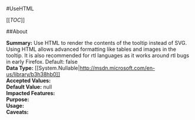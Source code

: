 #UseHTML

[[_TOC_]]

##About

**Summary:**  Use HTML to render the contents of the tooltip instead of SVG. Using HTML allows advanced formatting like tables and images in the tooltip. It is also recommended for rtl languages as it works around rtl bugs in early Firefox. Default: false   
**Data Type:** [[System.Nullable|http://msdn.microsoft.com/en-us/library/b3h38hb0]]  
**Accepted Values:**   
**Default Value:** null  
**Impacted Features:**   
**Purpose:**   
**Usage:**   
**Caveats:**   

